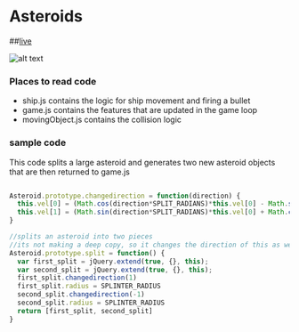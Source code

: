 # Asteroids  
##[live](https://braelan.github.io/resume)

![alt text](https://i.gyazo.com/c4399d43884415bc83a20252ab9d6ec7.gif)

### Places to read code
* ship.js contains the logic for ship movement and firing a bullet
* game.js contains the features that are updated in the game loop
* movingObject.js contains the collision logic

### sample code
This code splits a large asteroid and generates two new asteroid objects that
are then returned to game.js

```javascript

Asteroid.prototype.changedirection = function(direction) {
  this.vel[0] = (Math.cos(direction*SPLIT_RADIANS)*this.vel[0] - Math.sin(direction*SPLIT_RADIANS)*this.vel[1]);
  this.vel[1] = (Math.sin(direction*SPLIT_RADIANS)*this.vel[0] + Math.cos(direction*SPLIT_RADIANS)*this.vel[1]);
}

//splits an asteroid into two pieces
//its not making a deep copy, so it changes the direction of this as well
Asteroid.prototype.split = function() {
  var first_split = jQuery.extend(true, {}, this);
  var second_split = jQuery.extend(true, {}, this);
  first_split.changedirection(1)
  first_split.radius = SPLINTER_RADIUS
  second_split.changedirection(-1)
  second_split.radius = SPLINTER_RADIUS
  return [first_split, second_split]
}

```
